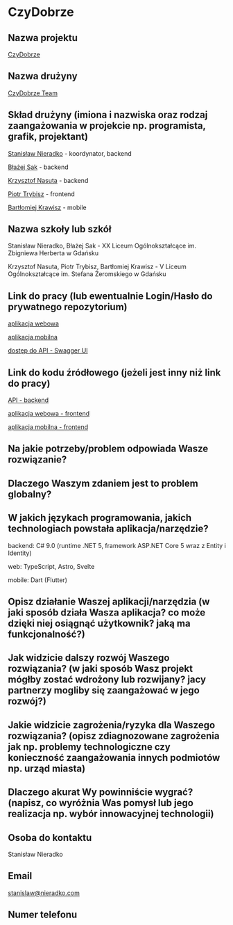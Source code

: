 # CzyDobrze

## Nazwa projektu
[CzyDobrze](https://github.com/CzyDobrze/CzyDobrze)

## Nazwa drużyny
[CzyDobrze Team](https://github.com/CzyDobrze)

## Skład drużyny (imiona i nazwiska oraz rodzaj zaangażowania w projekcie np. programista, grafik, projektant)
[Stanisław Nieradko](https://nieradko.com/) - koordynator, backend

[Błażej Sak](https://github.com/bsak2003) - backend

[Krzysztof Nasuta](https://github.com/Nasus20202) - backend

[Piotr Trybisz](https://ptrybisz.tk/) - frontend

[Bartłomiej Krawisz](https://gitlab.com/ketrab2003) - mobile

## Nazwa szkoły lub szkół
Stanisław Nieradko, Błażej Sak - XX Liceum Ogólnokształcące im. Zbigniewa Herberta w Gdańsku

Krzysztof Nasuta, Piotr Trybisz, Bartłomiej Krawisz - V Liceum Ogólnokształcące im. Stefana Żeromskiego w Gdańsku

## Link do pracy (lub ewentualnie Login/Hasło do prywatnego repozytorium)
[aplikacja webowa](https://czydobrze.bazik.xyz/)

[aplikacja mobilna](https://github.com/CzyDobrze/CzyDobrze.Mobile/releases)

[dostęp do API - Swagger UI](https://czydobrze.bazik.xyz/api/swagger)

## Link do kodu źródłowego (jeżeli jest inny niż link do pracy)
[API - backend](https://github.com/CzyDobrze/CzyDobrze.Api)

[aplikacja webowa - frontend](https://github.com/CzyDobrze/CzyDobrze.Web)

[aplikacja mobilna - frontend](https://github.com/CzyDobrze/CzyDobrze.Mobile)

## Na jakie potrzeby/problem odpowiada Wasze rozwiązanie?

## Dlaczego Waszym zdaniem jest to problem globalny?

## W jakich językach programowania, jakich technologiach powstała aplikacja/narzędzie?
backend: C# 9.0 (runtime .NET 5, framework ASP.NET Core 5 wraz z Entity i Identity)

web: TypeScript, Astro, Svelte

mobile: Dart (Flutter)

## Opisz działanie Waszej aplikacji/narzędzia (w jaki sposób działa Wasza aplikacja? co może dzięki niej osiągnąć użytkownik? jaką ma funkcjonalność?)

## Jak widzicie dalszy rozwój Waszego rozwiązania? (w jaki sposób Wasz projekt mógłby zostać wdrożony lub rozwijany? jacy partnerzy mogliby się zaangażować w jego rozwój?)

## Jakie widzicie zagrożenia/ryzyka dla Waszego rozwiązania? (opisz zdiagnozowane zagrożenia jak np. problemy technologiczne czy konieczność zaangażowania innych podmiotów np. urząd miasta)

## Dlaczego akurat Wy powinniście wygrać? (napisz, co wyróżnia Was pomysł lub jego realizacja np. wybór innowacyjnej technologii)

## Osoba do kontaktu
Stanisław Nieradko

## Email
stanislaw@nieradko.com

## Numer telefonu
<redacted>